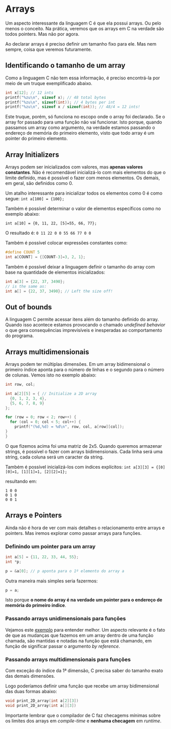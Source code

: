 # Arrays

Um aspecto interessante da linguagem C é que ela possui arrays. Ou pelo menos o conceito. Na prática, veremos que os arrays em C na verdade são todos pointers. Mas não por agora.

Ao declarar arrays é preciso definir um tamanho fixo para ele. Mas nem sempre, coisa que veremos futuramente.

## Identificando o tamanho de um array

Como a linguagem C não tem essa informação, é preciso encontrá-la por meio de um truque exemplificado abaixo.

```C
int x[12]; // 12 ints
printf("%zu\n", sizeof x); // 48 total bytes
printf("%zu\n", sizeof(int)); // 4 bytes per int
printf("%zu\n", sizeof x / sizeof(int)); // 48/4 = 12 ints!
```

Este truque, porém, só funciona no escopo onde o array foi declarado. Se o array for passado para uma função não vai funcionar. Isto porque, quando passamos um array como argumento, na verdade estamos passando o endereço de memória do primeiro elemento, visto que todo array é um pointer do primeiro elemento.

## Array Initializers

Arrays podem ser inicializados com valores, mas **apenas valores constantes**. Não é recomendável inicializá-lo com mais elementos do que o limite definido, mas é possível o fazer com menos elementos. Os demais, em geral, são definidos como 0.

Um atalho interessante para inicializar todos os elementos como 0 é como segue: `int a[100] = {100};`

Também é possível determinar o valor de elementos específicos como no exemplo abaixo:

`int a[10] = {0, 11, 22, [5]=55, 66, 77};`

O resultado é: `0 11 22 0 0 55 66 77 0 0`

Também é possível colocar expressões constantes como:

```C
#define COUNT 5
int a[COUNT] = {[COUNT-3]=3, 2, 1};
```

Também é possível deixar a linguagem definir o tamanho do array com base na quantidade de elementos inicializados:

```C
int a[3] = {22, 37, 3490};
// is the same as:
int a[] = {22, 37, 3490}; // Left the size off!
```

## Out of bounds

A linguagem C permite acessar itens além do tamanho definido do array. Quando isso acontece estamos provocando o chamado *undefined behavior* o que gera consequências imprevisíveis e inesperadas ao comportamento do programa.

## Arrays multidimensionais

Arrays podem ter múltiplas dimensões. Em um array bidimensional o primeiro índice aponta para o número de linhas e o segundo para o número de colunas. Vemos isto no exemplo abaixo:

```C
int row, col;

int a[2][5] = { // Initialize a 2D array
  {0, 1, 2, 3, 4},
  {5, 6, 7, 8, 9}
};

for (row = 0; row < 2; row++) {
  for (col = 0; col < 5; col++) {
    printf("(%d,%d) = %d\n", row, col, a[row][col]);
}
}
```

O que fizemos acima foi uma matriz de 2x5. Quando queremos armazenar strings, é possível o fazer com arrays bidimensionais. Cada linha será uma string, cada coluna será um caracter da string.

Também é possível inicializá-los com índices explícitos: `int a[3][3] = {[0][0]=1, [1][1]=1, [2][2]=1};`

resultando em:

```Plain Text
1 0 0
0 1 0
0 0 1
```

## Arrays e Pointers

Ainda não é hora de ver com mais detalhes o relacionamento entre arrays e pointers. Mas iremos explorar como passar arrays para funções.

### Definindo um pointer para um array

```C
int a[5] = {11, 22, 33, 44, 55};
int *p;

p = &a[0]; // p aponta para o 1º elemento do array a
```

Outra maneira mais simples seria fazermos:

```C
p = a;
```

Isto porque **o nome do array é na verdade um pointer para o endereço de memória do primeiro índice**.

### Passando arrays unidimensionais para funções

Vejamos este [exemplo](./sample1.c) para entender melhor. Um aspecto relevante é o fato de que as mudanças que fazemos em um array dentro de uma função chamada, são mantidas e notadas na função que está chamando, em função de significar passar o argumento *by reference*.

### Passando arrays multidimensionais para funções

Com exceção do índice da 1ª dimensão, C precisa saber do tamanho exato das demais dimensões.

Logo poderíamos definir uma função que recebe um array bidimensional das duas formas abaixo:

```C
void print_2D_array(int a[2][3])
void print_2D_array(int a[][3])
```

Importante lembrar que o compilador de C faz checagems mínimas sobre os limites dos arrays em *compile-time* e **nenhuma checagem** em *runtime*.

